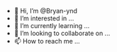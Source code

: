 - 👋 Hi, I’m @Bryan-ynd
- 👀 I’m interested in ...
- 🌱 I’m currently learning ...
- 💞️ I’m looking to collaborate on ...
- 📫 How to reach me ...

<!---
Bryan-ynd/Bryan-ynd is a ✨ special ✨ repository because its `README.md` (this file) appears on your GitHub profile.
You can click the Preview link to take a look at your changes.
--->
